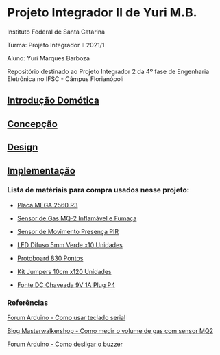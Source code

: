 # Projeto Integrador II de Yuri M.B.

Instituto Federal de Santa Catarina

Turma: Projeto Integrador II 2021/1

Aluno: Yuri Marques Barboza

Repositório destinado ao Projeto Integrador 2 da 4º fase de Engenharia Eletrônica no IFSC - Câmpus Florianópoli



## [Introdução Domótica](https://github.com/Yuri-m-b/Projeto-Integrador-2-Yuri.B/blob/main/introducao.md)

## [Concepção](https://github.com/Yuri-m-b/Projeto-Integrador-2-Yuri.B/blob/main/concepcao.md)

## [Design](https://github.com/Yuri-m-b/Projeto-Integrador-2-Yuri.B/blob/main/design.md)

## [Implementação](https://github.com/Yuri-m-b/Projeto-Integrador-2-Yuri.B/blob/main/implementacao.md)








### Lista de matériais para compra usados nesse projeto:

* [Placa MEGA 2560 R3](https://www.filipeflop.com/produto/placa-mega-2560-r3-cabo-usb-para-arduino/)

* [Sensor de Gas MQ-2 Inflamável e Fumaça](https://www.filipeflop.com/produto/sensor-de-gas-mq-2-inflamavel-e-fumaca/)

* [Sensor de Movimento Presença PIR](https://www.filipeflop.com/produto/sensor-de-movimento-presenca-pir/)

* [LED Difuso 5mm Verde x10 Unidades](https://www.filipeflop.com/produto/led-difuso-5mm-verde-x10-unidades/)

* [Protoboard 830 Pontos](https://www.filipeflop.com/produto/protoboard-830-pontos/)

* [Kit Jumpers 10cm x120 Unidades](https://www.filipeflop.com/produto/kit-jumpers-10cm-x120-unidades/)

* [Fonte DC Chaveada 9V 1A Plug P4](https://www.filipeflop.com/produto/fonte-dc-chaveada-9v-1a-plug-p4/)

### Referências

[Forum Arduino - Como usar teclado serial](!https://forum.arduino.cc/t/lighting-an-arduino-led-from-laptop-keyboard-keystroke/110019/9)

[Blog Masterwalkershop - Como medir o volume de gas com sensor MQ2](https://blogmasterwalkershop.com.br/arduino/arduino-medindo-o-nivel-de-gas-com-o-sensor-mq2-e-buzzer)

[Forum Arduino - Como desligar o buzzer](https://forum.arduino.cc/t/switch-button-to-turn-buzzer-off/555040/3)
